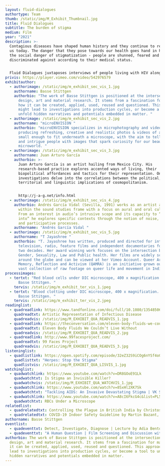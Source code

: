 ```yaml
---
layout: fluid-dialogues
authortype: Team
thumb: /static/img/M_Exhibit_Thumbnail.jpg
title: Fluid Dialogues
subtitle: The burden of stigma
medium: Film
year: "2021"
description: >-
  Contagious diseases have shaped human history and they continue to remain with
  us today. The danger that they pose towards our health goes hand in hand with
  the social danger of stigmatization - people are shunned, feared and
  discriminated against according to their medical status. 


  Fluid Dialogues juxtaposes interviews of people living with HIV along with microscopic footage of their blood to create an intimate moment of reflection on the social implications of living with a contagious disease. Through this work, the artist provokes us to reflect on how social ties, and relationships can be damaged through our impulse to blame, and irrational fears of contamination. 
privis: https://player.vimeo.com/video/542976579
exhibitauthor:
  - authorimage: /static/img/m_exhibit_sec_vis_1.jpg
    authorname: Basse Stittgen
    authorbio: "The work of Basse Stittgen is positioned at the intersection of
      design, art and material research. It stems from a fascination for matter,
      how it can be created, applied, used, reused and questioned. This approach
      might lead to investigations into production cycles, or become a tool to
      unfold hidden narratives and potentials embedded in matter. "
  - authorimage: /static/img/m_exhibit_sec_vis_2.jpg
    authorname: "microENVISION "
    authorbio: "microENVISION specializes in microphotography and videography,
      producing refreshing, creative and realistic photos & videos of anything
      small enough to fit underneath a microscope, with the aim to tell stories
      and intrigue people with images that spark curiosity for our beautiful
      microworld. "
  - authorimage: /static/img/m_exhibit_sec_vis_3.jpg
    authorname: Juan Arturo García
    authorbio: >-
      Juan Arturo García is an artist hailing from Mexico City. His
      research-based practice explores accented ways of living, their
      biopolitical affordances and tactics for their representation. Ongoing
      investigations delve into the correlations between the political,
      territorial and linguistic implications of cosmopolitanism.


      http://j-a-g.net/info.html 
  - authorimage: /static/img/m_exhibit_sec_vis_4.jpg
    authorbio: Andrés García Vidal (Sevilla, 1991) works as an artist and recordist
      within the sound studies frame with a focus on aural and oral culture.
      From an interest in audio’s intrusive scope and its capacity to “break
      into” he explores specific contexts through the notion of noise, speech
      and participative processes.
    authorname: "Andrés García Vidal "
  - authorimage: /static/img/m_exhibit_sec_vis_5.jpg
    authorname: "T Jayashree "
    authorbio: "T. Jayashree has written, produced and directed for international
      television, radio, feature films and independent documentaries for over
      two decades. Her award winning work focuses on the intersection between
      Gender, Sexuality, Law and Public health. Her films are widely screened
      around the globe and can be viewed at her Vimeo Account. Queer Archive for
      Memory, Reflection and Activism (QAMRA) is an initiative grown out of her
      vast collection of raw footage on queer life and movement in India. "
processimages:
  - tertxt: "Red blood cells under DIC microscope, 400 x magnification. Courtesy of
      Basse Sttitgen. "
    tervis: /static/img/m_exhibit_ter_vis_1.jpeg
  - tertxt: "Blood clotting under DIC microscope, 400 x magnification. Courtesy of
      Basse Sttitgen. "
    tervis: /static/img/m_exhibit_ter_vis_2.jpeg
readinglist:
  - quadreadlink: https://www.tandfonline.com/doi/full/10.1080/13548506.2019.1705991
    quadreadtxt: Artistic Representation of Infectious Disease
    quadreadvis: /static/img/M_EXHIBIT_QUA_READVIS_1.jpg
  - quadreadlink: https://theconversation.com/eleven-body-fluids-we-couldnt-live-without-49568
    quadreadtxt: Eleven Body Fluids We Couldn’t Live Without
    quadreadvis: /static/img/M_EXHIBIT_QUA_READVIS_2.jpg
  - quadreadlink: http://www.99facesproject.com/
    quadreadtxt: 99 Faces Project
    quadreadvis: /static/img/M_EXHIBIT_QUA_READVIS_3.jpg
listeninglist:
  - quadlistlink: https://open.spotify.com/episode/32eZ32S9iCOg6nYSf4o08q
    quadlisttxt: "Herpes: Stop the Stigma"
    quadlistvis: /static/img/M_EXHIBIT_QUA_LISVIS_1.jpg
watchinglist:
  - quadwatchlink: https://www.youtube.com/watch?v=DR8GOoE91Lk
    quadwatchtxt: Is Stigma an Invisible Killer?
    quadwatchvis: /static/img/M_EXHIBIT_QUA_WATCHVIS_1.jpg
  - quadwatchlink: https://www.youtube.com/watch?v=8SxHl2XK7Sk
    quadwatchtxt: "Tackling AIDS: An Invasive Devastating Stigma | VK Sashindran"
  - quadwatchlink: https://www.youtube.com/watch?v=A8cI6FkcG4c&list=PL50lcL7KylCA5uD-60rS4QQ6HAR2JN97R&index=10
    quadwatchtxt: RBCs Under a Microscope
relatedlist:
  - quadrelatedtxt: Controlling the Plague in British India by Christos Lynteris
  - quadrelatedtxt: COVID-19 Indoor Safety Guideline by Martin Bazant, John Bush, Kasim Khan
authorname: Basse Stittgen
eventlist:
  - quadeventtxt: Detect, Investigate, Diagnose | Lecture by Adia Benton
  - quadeventtxt: "A Human Question | Film Screening and Discussion with T. Jayashree "
authorbio: The work of Basse Stittgen is positioned at the intersection of
  design, art and material research. It stems from a fascination for matter, how
  it can be created, applied, used, reused and questioned. This approach might
  lead to investigations into production cycles, or become a tool to unfold
  hidden narratives and potentials embedded in matter.
---
```

